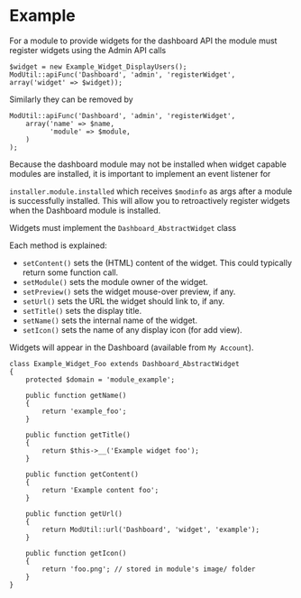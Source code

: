 Example
=======

For a module to provide widgets for the dashboard API the module must register
widgets using the Admin API calls

    $widget = new Example_Widget_DisplayUsers();
    ModUtil::apiFunc('Dashboard', 'admin', 'registerWidget', array('widget' => $widget));

Similarly they can be removed by

    ModUtil::apiFunc('Dashboard', 'admin', 'registerWidget',
        array('name' => $name,
              'module' => $module,
        )
    );

Because the dashboard module may not be installed when widget capable modules
are installed, it is important to implement an event listener for

`installer.module.installed` which receives `$modinfo` as args
after a module is successfully installed. This will allow you to
retroactively register widgets when the Dashboard module is installed.

Widgets must implement the `Dashboard_AbstractWidget` class

Each method is explained:

  - `setContent()` sets the (HTML) content of the widget.
    This could typically return some function call.
  - `setModule()` sets the module owner of the widget.
  - `setPreview()` sets the widget mouse-over preview, if any.
  - `setUrl()` sets the URL the widget should link to, if any.
  - `setTitle()` sets the display title.
  - `setName()` sets the internal name of the widget.
  - `setIcon()` sets the name of any display icon (for add view).

Widgets will appear in the Dashboard (available from `My Account`).

    class Example_Widget_Foo extends Dashboard_AbstractWidget
    {
        protected $domain = 'module_example';

        public function getName()
        {
            return 'example_foo';
        }

        public function getTitle()
        {
            return $this->__('Example widget foo');
        }

        public function getContent()
        {
            return 'Example content foo';
        }

        public function getUrl()
        {
            return ModUtil::url('Dashboard', 'widget', 'example');
        }

        public function getIcon()
        {
            return 'foo.png'; // stored in module's image/ folder
        }
    }

